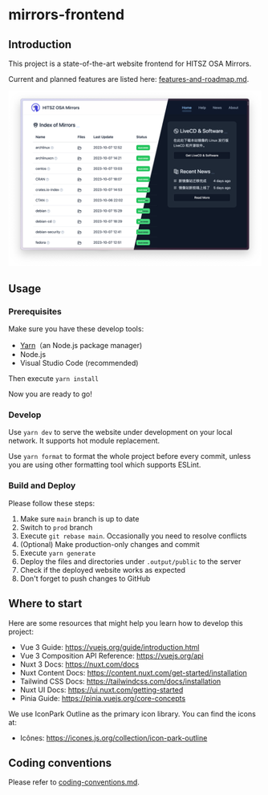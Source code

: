 # mirrors-frontend

## Introduction

This project is a state-of-the-art website frontend for HITSZ OSA Mirrors.

Current and planned features are listed here: [features-and-roadmap.md](./docs/features-and-roadmap.md).

![showcase](./docs/assets/showcase.png)

## Usage

### Prerequisites

Make sure you have these develop tools:

- [Yarn](https://yarnpkg.com/)（an Node.js package manager)
- Node.js
- Visual Studio Code (recommended)

Then execute `yarn install`

Now you are ready to go!

### Develop

Use `yarn dev` to serve the website under development on your local network. It supports hot module replacement.

Use `yarn format` to format the whole project before every commit, unless you are using other formatting tool which supports ESLint.

### Build and Deploy

Please follow these steps:

1. Make sure `main` branch is up to date
2. Switch to `prod` branch
3. Execute `git rebase main`. Occasionally you need to resolve conflicts
4. (Optional) Make production-only changes and commit
5. Execute `yarn generate`
6. Deploy the files and directories under `.output/public` to the server
7. Check if the deployed website works as expected
8. Don't forget to push changes to GitHub

## Where to start

Here are some resources that might help you learn how to develop this project:

- Vue 3 Guide: <https://vuejs.org/guide/introduction.html>
- Vue 3 Composition API Reference: <https://vuejs.org/api>
- Nuxt 3 Docs: <https://nuxt.com/docs>
- Nuxt Content Docs: <https://content.nuxt.com/get-started/installation>
- Tailwind CSS Docs: <https://tailwindcss.com/docs/installation>
- Nuxt UI Docs: <https://ui.nuxt.com/getting-started>
- Pinia Guide: <https://pinia.vuejs.org/core-concepts>

We use IconPark Outline as the primary icon library. You can find the icons at:

- Icônes: <https://icones.js.org/collection/icon-park-outline>

## Coding conventions

Please refer to [coding-conventions.md](./docs/coding-conventions.md).
